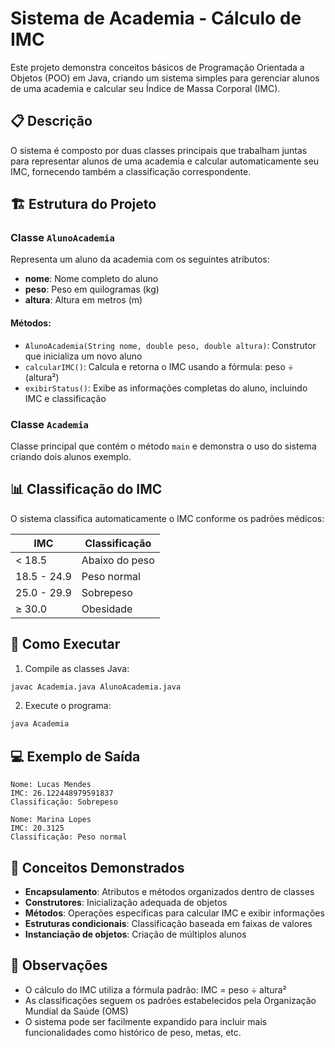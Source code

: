 # Sistema de Academia - Cálculo de IMC

Este projeto demonstra conceitos básicos de Programação Orientada a Objetos (POO) em Java, criando um sistema simples para gerenciar alunos de uma academia e calcular seu Índice de Massa Corporal (IMC).

## 📋 Descrição

O sistema é composto por duas classes principais que trabalham juntas para representar alunos de uma academia e calcular automaticamente seu IMC, fornecendo também a classificação correspondente.

## 🏗️ Estrutura do Projeto

### Classe `AlunoAcademia`
Representa um aluno da academia com os seguintes atributos:
- **nome**: Nome completo do aluno
- **peso**: Peso em quilogramas (kg)
- **altura**: Altura em metros (m)

#### Métodos:
- `AlunoAcademia(String nome, double peso, double altura)`: Construtor que inicializa um novo aluno
- `calcularIMC()`: Calcula e retorna o IMC usando a fórmula: peso ÷ (altura²)
- `exibirStatus()`: Exibe as informações completas do aluno, incluindo IMC e classificação

### Classe `Academia`
Classe principal que contém o método `main` e demonstra o uso do sistema criando dois alunos exemplo.

## 📊 Classificação do IMC

O sistema classifica automaticamente o IMC conforme os padrões médicos:

| IMC | Classificação |
|-----|---------------|
| < 18.5 | Abaixo do peso |
| 18.5 - 24.9 | Peso normal |
| 25.0 - 29.9 | Sobrepeso |
| ≥ 30.0 | Obesidade |

## 🚀 Como Executar

1. Compile as classes Java:
```bash
javac Academia.java AlunoAcademia.java
```

2. Execute o programa:
```bash
java Academia
```

## 💻 Exemplo de Saída

```
Nome: Lucas Mendes
IMC: 26.122448979591837
Classificação: Sobrepeso

Nome: Marina Lopes
IMC: 20.3125
Classificação: Peso normal
```

## 🎯 Conceitos Demonstrados

- **Encapsulamento**: Atributos e métodos organizados dentro de classes
- **Construtores**: Inicialização adequada de objetos
- **Métodos**: Operações específicas para calcular IMC e exibir informações
- **Estruturas condicionais**: Classificação baseada em faixas de valores
- **Instanciação de objetos**: Criação de múltiplos alunos

## 📝 Observações

- O cálculo do IMC utiliza a fórmula padrão: IMC = peso ÷ altura²
- As classificações seguem os padrões estabelecidos pela Organização Mundial da Saúde (OMS)
- O sistema pode ser facilmente expandido para incluir mais funcionalidades como histórico de peso, metas, etc.
